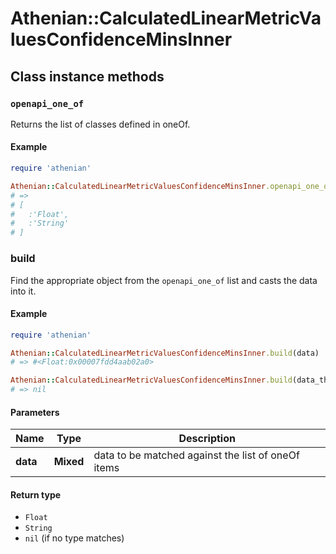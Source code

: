 # Athenian::CalculatedLinearMetricValuesConfidenceMinsInner

## Class instance methods

### `openapi_one_of`

Returns the list of classes defined in oneOf.

#### Example

```ruby
require 'athenian'

Athenian::CalculatedLinearMetricValuesConfidenceMinsInner.openapi_one_of
# =>
# [
#   :'Float',
#   :'String'
# ]
```

### build

Find the appropriate object from the `openapi_one_of` list and casts the data into it.

#### Example

```ruby
require 'athenian'

Athenian::CalculatedLinearMetricValuesConfidenceMinsInner.build(data)
# => #<Float:0x00007fdd4aab02a0>

Athenian::CalculatedLinearMetricValuesConfidenceMinsInner.build(data_that_doesnt_match)
# => nil
```

#### Parameters

| Name | Type | Description |
| ---- | ---- | ----------- |
| **data** | **Mixed** | data to be matched against the list of oneOf items |

#### Return type

- `Float`
- `String`
- `nil` (if no type matches)


